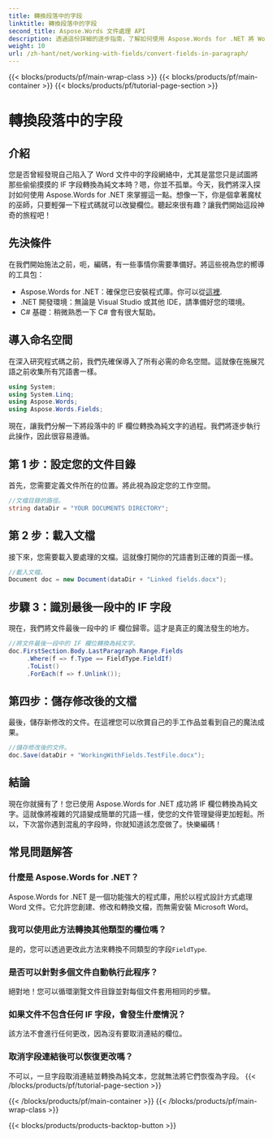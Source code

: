 ```yaml
---
title: 轉換段落中的字段
linktitle: 轉換段落中的字段
second_title: Aspose.Words 文件處理 API
description: 透過這份詳細的逐步指南，了解如何使用 Aspose.Words for .NET 將 Word 文件中的 IF 欄位轉換為純文字。
weight: 10
url: /zh-hant/net/working-with-fields/convert-fields-in-paragraph/
---
```


{{< blocks/products/pf/main-wrap-class >}}
{{< blocks/products/pf/main-container >}}
{{< blocks/products/pf/tutorial-page-section >}}

# 轉換段落中的字段

## 介紹

您是否曾經發現自己陷入了 Word 文件中的字段網絡中，尤其是當您只是試圖將那些偷偷摸摸的 IF 字段轉換為純文本時？嗯，你並不孤單。今天，我們將深入探討如何使用 Aspose.Words for .NET 來掌握這一點。想像一下，你是個拿著魔杖的巫師，只要輕彈一下程式碼就可以改變欄位。聽起來很有趣？讓我們開始這段神奇的旅程吧！

## 先決條件

在我們開始施法之前，呃，編碼，有一些事情你需要準備好。將這些視為您的嚮導的工具包：

-  Aspose.Words for .NET：確保您已安裝程式庫。你可以從[這裡](https://releases.aspose.com/words/net/).
- .NET 開發環境：無論是 Visual Studio 或其他 IDE，請準備好您的環境。
- C# 基礎：稍微熟悉一下 C# 會有很大幫助。

## 導入命名空間

在深入研究程式碼之前，我們先確保導入了所有必需的命名空間。這就像在施展咒語之前收集所有咒語書一樣。

```csharp
using System;
using System.Linq;
using Aspose.Words;
using Aspose.Words.Fields;
```

現在，讓我們分解一下將段落中的 IF 欄位轉換為純文字的過程。我們將逐步執行此操作，因此很容易遵循。

## 第 1 步：設定您的文件目錄

首先，您需要定義文件所在的位置。將此視為設定您的工作空間。

```csharp
//文檔目錄的路徑。
string dataDir = "YOUR DOCUMENTS DIRECTORY";
```

## 第 2 步：載入文檔

接下來，您需要載入要處理的文檔。這就像打開你的咒語書到正確的頁面一樣。

```csharp
//載入文檔。
Document doc = new Document(dataDir + "Linked fields.docx");
```

## 步驟 3：識別最後一段中的 IF 字段

現在，我們將文件最後一段中的 IF 欄位歸零。這才是真正的魔法發生的地方。

```csharp
//將文件最後一段中的 IF 欄位轉換為純文字。
doc.FirstSection.Body.LastParagraph.Range.Fields
     .Where(f => f.Type == FieldType.FieldIf)
     .ToList()
     .ForEach(f => f.Unlink());
```

## 第四步：儲存修改後的文檔

最後，儲存新修改的文件。在這裡您可以欣賞自己的手工作品並看到自己的魔法成果。

```csharp
//儲存修改後的文件。
doc.Save(dataDir + "WorkingWithFields.TestFile.docx");
```

## 結論

現在你就擁有了！您已使用 Aspose.Words for .NET 成功將 IF 欄位轉換為純文字。這就像將複雜的咒語變成簡單的咒語一樣，使您的文件管理變得更加輕鬆。所以，下次當你遇到混亂的字段時，你就知道該怎麼做了。快樂編碼！

## 常見問題解答

### 什麼是 Aspose.Words for .NET？
Aspose.Words for .NET 是一個功能強大的程式庫，用於以程式設計方式處理 Word 文件。它允許您創建、修改和轉換文檔，而無需安裝 Microsoft Word。

### 我可以使用此方法轉換其他類型的欄位嗎？
是的，您可以透過更改此方法來轉換不同類型的字段`FieldType`.

### 是否可以針對多個文件自動執行此程序？
絕對地！您可以循環瀏覽文件目錄並對每個文件套用相同的步驟。

### 如果文件不包含任何 IF 字段，會發生什麼情況？
該方法不會進行任何更改，因為沒有要取消連結的欄位。

### 取消字段連結後可以恢復更改嗎？
不可以，一旦字段取消連結並轉換為純文本，您就無法將它們恢復為字段。
{{< /blocks/products/pf/tutorial-page-section >}}

{{< /blocks/products/pf/main-container >}}
{{< /blocks/products/pf/main-wrap-class >}}

{{< blocks/products/products-backtop-button >}}
